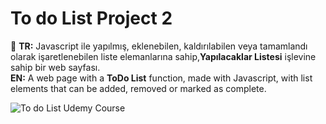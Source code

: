 # To do List Project 2
🙌
<b>TR:</b> Javascript ile yapılmış, eklenebilen, kaldırılabilen veya tamamlandı olarak işaretlenebilen liste elemanlarına sahip,<b>Yapılacaklar Listesi</b> işlevine sahip bir web sayfası.<br>
<b>EN:</b> A web page with a <b>ToDo List</b> function, made with Javascript, with list elements that can be added, removed or marked as complete.

![To do List Udemy Course](https://user-images.githubusercontent.com/109991448/231140646-8c41f9cf-570a-4c45-8fbf-47ca969bba65.jpg)

